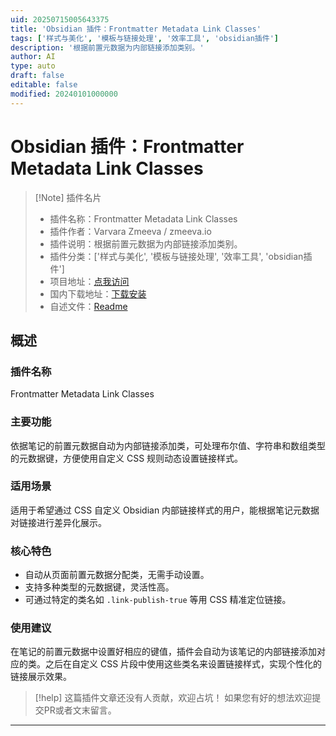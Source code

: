 ```yaml
---
uid: 20250715005643375
title: 'Obsidian 插件：Frontmatter Metadata Link Classes'
tags: ['样式与美化', '模板与链接处理', '效率工具', 'obsidian插件']
description: '根据前置元数据为内部链接添加类别。'
author: AI
type: auto
draft: false
editable: false
modified: 20240101000000
---
```


# Obsidian 插件：Frontmatter Metadata Link Classes

> [!Note] 插件名片
> - 插件名称：Frontmatter Metadata Link Classes
> - 插件作者：Varvara Zmeeva / zmeeva.io
> - 插件说明：根据前置元数据为内部链接添加类别。
> - 插件分类：['样式与美化', '模板与链接处理', '效率工具', 'obsidian插件']
> - 项目地址：[点我访问](https://github.com/zmeeeeeva/obsidian-plugin-metadata-link-classes)
> - 国内下载地址：[下载安装](https://pkmer.cn/products/plugin/pluginMarket/?frontmatter-link-classes)
> - 自述文件：[Readme](https://ghproxy.net/https://raw.githubusercontent.com/zmeeeeeva/obsidian-plugin-metadata-link-classes/master/README.md)



## 概述

### 插件名称
Frontmatter Metadata Link Classes

### 主要功能
依据笔记的前置元数据自动为内部链接添加类，可处理布尔值、字符串和数组类型的元数据键，方便使用自定义 CSS 规则动态设置链接样式。

### 适用场景
适用于希望通过 CSS 自定义 Obsidian 内部链接样式的用户，能根据笔记元数据对链接进行差异化展示。

### 核心特色
- 自动从页面前置元数据分配类，无需手动设置。
- 支持多种类型的元数据键，灵活性高。
- 可通过特定的类名如 `.link-publish-true` 等用 CSS 精准定位链接。

### 使用建议
在笔记的前置元数据中设置好相应的键值，插件会自动为该笔记的内部链接添加对应的类。之后在自定义 CSS 片段中使用这些类名来设置链接样式，实现个性化的链接展示效果。


> [!help] 
> 这篇插件文章还没有人贡献，欢迎占坑！
> 如果您有好的想法欢迎提交PR或者文末留言。
> 

---


